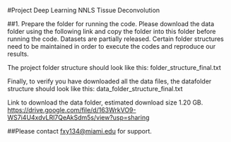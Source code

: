 #Project Deep Learning NNLS Tissue Deconvolution

##1. Prepare the folder for running the code.
Please download the data folder using the following link and copy the folder into this folder before running the code.
Datasets are partially released. Certain folder structures need to be maintained in order to execute the codes and reproduce our results. 

The project folder structure should look like this:
    folder_structure_final.txt

Finally, to verify you have downloaded all the data files, the datafolder structure should look like this:
    data_folder_structure_final.txt

Link to download the data folder, estimated download size 1.20 GB.
https://drive.google.com/file/d/163WrkVO9-WS7i4U4xdvLRl7QeAkSdm5s/view?usp=sharing

##Please contact fxy134@miami.edu for support.